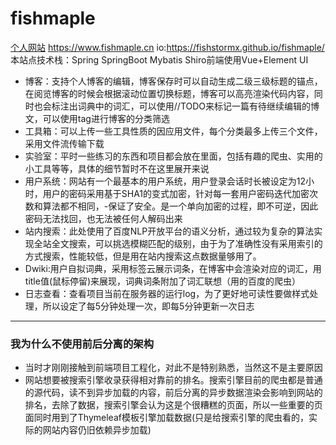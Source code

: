 # fishmaple
[个人网站](https://www.fishmaple.cn) https://www.fishmaple.cn
io:https://fishstormx.github.io/fishmaple/
本站点技术栈：Spring SpringBoot Mybatis Shiro前端使用Vue+Element UI

- 博客：支持个人博客的编辑，博客保存时可以自动生成二级三级标题的锚点，在阅览博客的时候会根据滚动位置切换标题，博客可以高亮渲染代码内容，同时也会标注出词典中的词汇，可以使用//TODO来标记一篇有待继续编辑的博文，可以使用tag进行博客的分类筛选
- 工具箱：可以上传一些工具性质的因应用文件，每个分类最多上传三个文件，采用文件流传输下载
- 实验室：平时一些练习的东西和项目都会放在里面，包括有趣的爬虫、实用的小工具等等，具体的细节暂时不在这里展开来说
- 用户系统：网站有一个最基本的用户系统，用户登录会话时长被设定为12小时，用户的密码采用基于SHA1的变式加密，针对每一套用户密码迭代加密次数和算法都不相同，-保证了安全。是一个单向加密的过程，即不可逆，因此密码无法找回，也无法被任何人解码出来
- 站内搜索：此处使用了百度NLP开放平台的语义分析，通过较为复杂的算法实现全站全文搜索，可以挑选模糊匹配的级别，由于为了准确性没有采用索引的方式搜索，性能较低，但是用在站内搜索这点数据量够用了。
- Dwiki:用户自拟词典，采用标签云展示词条，在博客中会渲染对应的词汇，用title值(鼠标停留)来展现，词典词条附加了词汇联想（用的百度的爬虫）
- 日志查看：查看项目当前在服务器的运行log，为了更好地可读性要做样式处理，所以设定了每5分钟处理一次，即每5分钟更新一次日志


---

### 我为什么不使用前后分离的架构
- 当时才刚刚接触到前端项目工程化，对此不是特别熟悉，当然这不是主要原因
- 网站想要被搜索引擎收录获得相对靠前的排名。搜索引擎目前的爬虫都是普通的源代码，读不到异步加载的内容，前后分离的异步数据渲染会影响到网站的排名，去除了数据，搜索引擎会认为这是个很糟糕的页面，所以一些重要的页面同时用到了Thymeleaf模板引擎加载数据(只是给搜索引擎的爬虫看的，实际的网站内容仍旧依赖异步加载)
